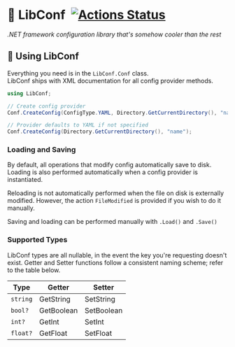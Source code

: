 # 📝 LibConf &nbsp;[![Actions Status](https://github.com/lolPants/LibConf/workflows/.NET%20Build/badge.svg)](https://github.com/lolPants/LibConf/actions)
_.NET framework configuration library that's somehow cooler than the rest_

## 🔧 Using LibConf
Everything you need is in the `LibConf.Conf` class.  
LibConf ships with XML documentation for all config provider methods.

```cs
using LibConf;

// Create config provider
Conf.CreateConfig(ConfigType.YAML, Directory.GetCurrentDirectory(), "name");

// Provider defaults to YAML if not specified
Conf.CreateConfig(Directory.GetCurrentDirectory(), "name");
```

### Loading and Saving
By default, all operations that modify config automatically save to disk. Loading is also performed automatically when a config provider is instantiated.

Reloading is not automatically performed when the file on disk is externally modified. However, the action `FileModified` is provided if you wish to do it manually.

Saving and loading can be performed manually with `.Load()` and `.Save()`

### Supported Types
LibConf types are all nullable, in the event the key you're requesting doesn't exist. Getter and Setter functions follow a consistent naming scheme; refer to the table below.

| Type | Getter | Setter |
| - | - | - |
| `string` | GetString | SetString |
| `bool?` | GetBoolean | SetBoolean |
| `int?` | GetInt | SetInt |
| `float?` | GetFloat | SetFloat |
